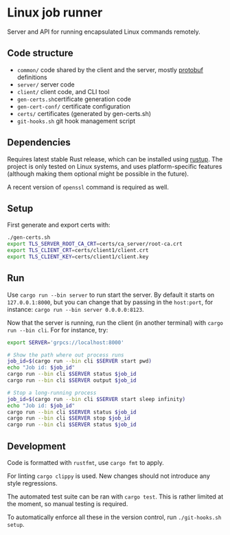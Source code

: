 # Linux job runner

Server and API for running encapsulated Linux commands remotely.

## Code structure

* `common/` code shared by the client and the server, mostly [protobuf](common/proto/common.proto) definitions
* `server/` server code
* `client/` client code, and CLI tool
* `gen-certs.sh`certificate generation code
* `gen-cert-conf/` certificate configuration
* `certs/` certificates (generated by gen-certs.sh)
* `git-hooks.sh` git hook management script

## Dependencies

Requires latest stable Rust release, which can be installed using [rustup](https://rustup.rs/). The project is only tested on Linux systems, and uses platform-specific features (although making them optional might be possible in the future).

A recent version of `openssl` command is required as well.


## Setup

First generate and export certs with:

```bash
./gen-certs.sh
export TLS_SERVER_ROOT_CA_CRT=certs/ca_server/root-ca.crt
export TLS_CLIENT_CRT=certs/client1/client.crt
export TLS_CLIENT_KEY=certs/client1/client.key
```

## Run

Use `cargo run --bin server` to run start the server. By default it starts on `127.0.0.1:8000`, but you can change that by passing in the `host:port`, for instance: `cargo run --bin server 0.0.0.0:8123`.

Now that the server is running, run the client (in another terminal) with `cargo run --bin cli`. For for instance, try:

```bash
export SERVER='grpcs://localhost:8000'

# Show the path where out process runs
job_id=$(cargo run --bin cli $SERVER start pwd)
echo "Job id: $job_id"
cargo run --bin cli $SERVER status $job_id
cargo run --bin cli $SERVER output $job_id

# Stop a long-running process
job_id=$(cargo run --bin cli $SERVER start sleep infinity)
echo "Job id: $job_id"
cargo run --bin cli $SERVER status $job_id
cargo run --bin cli $SERVER stop $job_id
cargo run --bin cli $SERVER status $job_id
```

## Development

Code is formatted with `rustfmt`, use `cargo fmt` to apply.

For linting `cargo clippy` is used. New changes should not introduce any style regressions.

The automated test suite can be ran with `cargo test`. This is rather limited at the moment, so manual testing is required.

To automatically enforce all these in the version control, run `./git-hooks.sh setup`.

